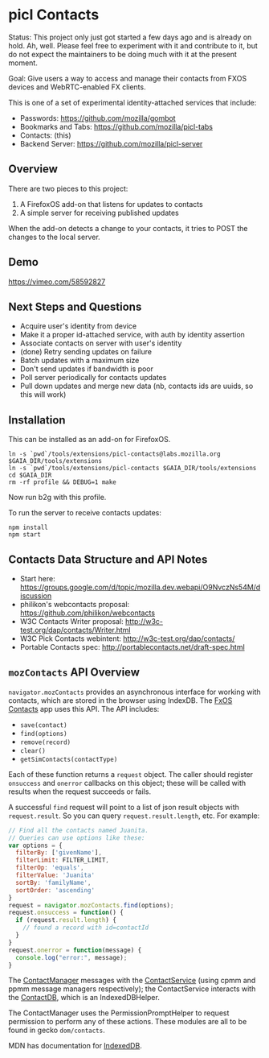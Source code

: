 # picl Contacts

Status: This project only just got started a few days ago and is already on
hold.  Ah, well.  Please feel free to experiment with it and contribute to it,
but do not expect the maintainers to be doing much with it at the present
moment.

Goal: Give users a way to access and manage their contacts from FXOS devices
and WebRTC-enabled FX clients.

This is one of a set of experimental identity-attached services that include:

- Passwords: https://github.com/mozilla/gombot
- Bookmarks and Tabs: https://github.com/mozilla/picl-tabs
- Contacts: (this)
- Backend Server: https://github.com/mozilla/picl-server

## Overview

There are two pieces to this project:

1. A FirefoxOS add-on that listens for updates to contacts
2. A simple server for receiving published updates

When the add-on detects a change to your contacts, it tries to POST the changes
to the local server.

## Demo

https://vimeo.com/58592827

## Next Steps and Questions

- Acquire user's identity from device
- Make it a proper id-attached service, with auth by identity assertion
- Associate contacts on server with user's identity
- (done) Retry sending updates on failure
- Batch updates with a maximum size
- Don't send updates if bandwidth is poor
- Poll server periodically for contacts updates
- Pull down updates and merge new data (nb, contacts ids are uuids, so this
  will work)

## Installation

This can be installed as an add-on for FirefoxOS.

```
ln -s `pwd`/tools/extensions/picl-contacts@labs.mozilla.org $GAIA_DIR/tools/extensions
ln -s `pwd`/tools/extensions/picl-contacts $GAIA_DIR/tools/extensions
cd $GAIA_DIR
rm -rf profile && DEBUG=1 make
```

Now run b2g with this profile.

To run the server to receive contacts updates:

```
npm install
npm start
```

## Contacts Data Structure and API Notes

- Start here: https://groups.google.com/d/topic/mozilla.dev.webapi/O9NvczNs54M/discussion
- philikon's webcontacts proposal: https://github.com/philikon/webcontacts
- W3C Contacts Writer proposal: http://w3c-test.org/dap/contacts/Writer.html
- W3C Pick Contacts webintent: http://w3c-test.org/dap/contacts/
- Portable Contacts spec: http://portablecontacts.net/draft-spec.html

## `mozContacts` API Overview

`navigator.mozContacts` provides an asynchronous interface for working with
contacts, which are stored in the browser using IndexDB.  The 
[FxOS Contacts](https://github.com/mozilla-b2g/gaia/apps/communication/contacts') 
app uses this API.  The API includes:

- `save(contact)`
- `find(options)`
- `remove(record)`
- `clear()`
- `getSimContacts(contactType)`

Each of these function returns a `request` object.  The caller should register
`onsuccess` and `onerror` callbacks on this object; these will be called with
results when the request succeeds or fails.

A successful `find` request will point to a list of json result objects with
`request.result`.  So you can query `request.result.length`, etc.  For example:

```javascript
// Find all the contacts named Juanita.
// Queries can use options like these:
var options = {
  filterBy: ['givenName'],
  filterLimit: FILTER_LIMIT,
  filterOp: 'equals',
  filterValue: 'Juanita'
  sortBy: 'familyName',
  sortOrder: 'ascending'
}
request = navigator.mozContacts.find(options);
request.onsuccess = function() {
  if (request.result.length) {
    // found a record with id=contactId
  }
}
request.onerror = function(message) {
  console.log("error:", message);
}
```

The 
[ContactManager](http://mxr.mozilla.org/mozilla-central/source/dom/contacts/ContactManager.js) 
messages with the 
[ContactService](http://mxr.mozilla.org/mozilla-central/source/dom/contacts/fallback/ContactService.jsm) 
(using cpmm and ppmm message managers respectively); the
ContactService interacts with the 
[ContactDB](http://mxr.mozilla.org/mozilla-central/source/dom/contacts/fallback/ContactDB.jsm), 
which is an IndexedDBHelper.

The ContactManager uses the PermissionPromptHelper to request permission to perform any
of these actions.
These modules are all to be found in gecko `dom/contacts`.

MDN has documentation for [IndexedDB](https://developer.mozilla.org/docs/IndexedDB).




